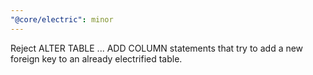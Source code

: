 ```yaml
---
"@core/electric": minor
---
```


Reject ALTER TABLE ... ADD COLUMN statements that try to add a new foreign key to an already electrified table.
